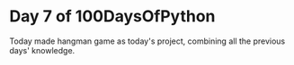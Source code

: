 # Day 7 of 100DaysOfPython

Today made hangman game as today's project, combining all the previous days' knowledge.
